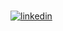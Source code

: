 ###

[![linkedin](https://img.shields.io/badge/LinkedIn-0077B5?style=for-the-badge&logo=linkedin&logoColor=white)](https://tr.linkedin.com/in/ak%C4%B1n-elmas) 
